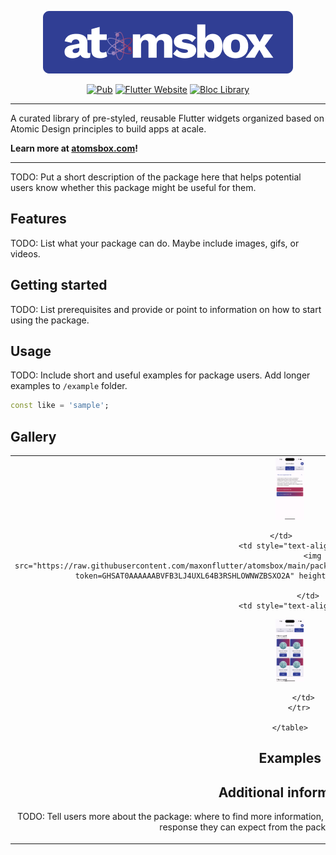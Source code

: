<!--
This README describes the package. If you publish this package to pub.dev,
this README's contents appear on the landing page for your package.

For information about how to write a good package README, see the guide for
[writing package pages](https://dart.dev/guides/libraries/writing-package-pages).

For general information about developing packages, see the Dart guide for
[creating packages](https://dart.dev/guides/libraries/create-library-packages)
and the Flutter guide for
[developing packages and plugins](https://flutter.dev/developing-packages).
-->

<p align="right">


<p align="center">
<img src="https://raw.githubusercontent.com/maxonflutter/atomsbox/main/packages/atomsbox/screenshots/atomsbox.png?token=GHSAT0AAAAAABVFB3LITLEONBOCSCP5AHJGZBSXIFQ" height="100" alt="Flutter atomsbox Package" />
</p>

<p align="center">
<a href="https://pub.dev/packages/flutter_bloc"><img src="https://img.shields.io/pub/v/flutter_bloc.svg" alt="Pub"></a>
<a href="https://flutter.dev/docs/development/data-and-backend/state-mgmt/options#bloc--rx"><img src="https://img.shields.io/badge/flutter-website-deepskyblue.svg" alt="Flutter Website"></a>
<a href="https://github.com/felangel/bloc"><img src="https://tinyurl.com/bloc-library" alt="Bloc Library"></a>
</p>

---


A curated library of pre-styled, reusable Flutter widgets organized based on Atomic Design principles to build apps at acale.

**Learn more at [atomsbox.com](https://atomsbox.com)!**


---

TODO: Put a short description of the package here that helps potential users
know whether this package might be useful for them.

## Features

TODO: List what your package can do. Maybe include images, gifs, or videos.

## Getting started

TODO: List prerequisites and provide or point to information on how to
start using the package.

## Usage

TODO: Include short and useful examples for package users. Add longer examples
to `/example` folder.

```dart
const like = 'sample';
```

## Gallery 


<div style="text-align: center">
    <table>
        <tr>
            <td style="text-align: center">
              <img src="https://raw.githubusercontent.com/maxonflutter/atomsbox/main/packages/atomsbox/screenshots/app_extension_tile_example_light.png?token=GHSAT0AAAAAABVFB3LJRIPZ5BMVTZ4TFXOSZBSXOXQ" height="100" alt="Flutter atomsbox Package" />
  
            </td>            
            <td style="text-align: center">
              <img src="https://raw.githubusercontent.com/maxonflutter/atomsbox/main/packages/atomsbox/screenshots/app_form_example_light.png?token=GHSAT0AAAAAABVFB3LJ4UXL64B3RSHLOWNWZBSXO2A" height="100" alt="Flutter atomsbox Package" />

            </td>
            <td style="text-align: center">
<img src="https://raw.githubusercontent.com/maxonflutter/atomsbox/main/packages/atomsbox/screenshots/app_grid_example_light.png?token=GHSAT0AAAAAABVFB3LJV7P22UN7OGEDKVL4ZBSXO3Q" height="100" alt="Flutter atomsbox Package" />


          </td>
        </tr>
       
    </table>
</div>



## Examples

## Additional information

TODO: Tell users more about the package: where to find more information, how to
contribute to the package, how to file issues, what response they can expect
from the package authors, and more.
